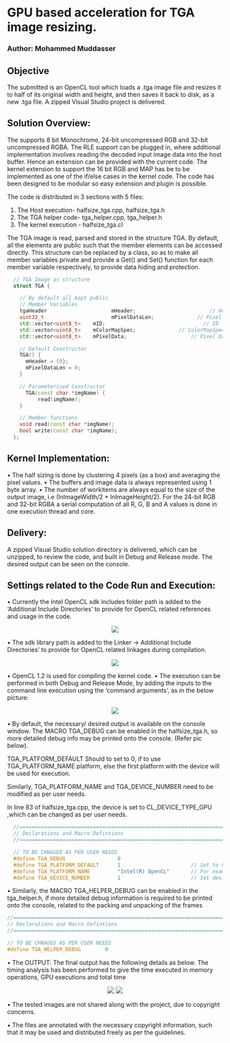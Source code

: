 # GPU based acceleration for TGA image resizing.

### Author: Mohammed Muddasser

## Objective
The submitted is an OpenCL tool which loads a .tga image file and resizes it to half of its original width and height, and then saves it back to disk, as a new .tga file. A zipped Visual Studio project is delivered.

## Solution Overview:
The supports 8 bit Monochrome, 24-bit uncompressed RGB and 32-bit uncompressed RGBA. The RLE support can be plugged in, where additional implementation involves reading the decoded input image data into the host buffer. Hence an extension can be provided with the current code. The kernel extension to support the 16 bit RGB and MAP has be to be implemented as one of the if/else cases in the kernel code. The code has been designed to be modular so easy extension and plugin is possible.

The code is distributed in 3 sections with 5 files:

  1. The Host execution- halfsize_tga.cpp, halfsize_tga.h
  2. The TGA helper code- tga_helper.cpp, tga_helper.h
  3. The kernel execution - halfsize_tga.cl

The TGA image is read, parsed and stored in the structure TGA. By default, all the elements are public such that the member elements can be accessed directly. This structure can be replaced by a class, so as to make all member variables private and provide a Get() and Set() function for each member variable respectively, to provide data hiding and protection.
```C++
  // TGA Image as structure
  struct TGA {

    // By default all kept public
    // Member Variables
    tgaHeader				      mHeader;						  // Header of the image decoded
    uint32_t				      mPixelDataLen;			  // Pixel data length
    std::vector<uint8_t>	mID;							    // ID 
    std::vector<uint8_t>	mColorMapSpec;				// ColorMapSpec
    std::vector<uint8_t>	mPixelData;						// Pixel Data

    // Default Constructor
    TGA() {
      mHeader = {0};
      mPixelDataLen = 0;
    }

    // Parameterised Constructor
      TGA(const char *imgName) {
          read(imgName);
    }

    // Member functions
    void read(const char *imgName);
    bool write(const char *imgName);
  };
```

## Kernel Implementation:
• The half sizing is done by clustering 4 pixels (as a box) and averaging the pixel values.
• The buffers and image data is always represented using 1 byte array.
• The number of workitems are always equal to the size of the output image, i.e (InImageWidth/2 * InImageHeight/2). For the 24-bit RGB and 32-bit RGBA a serial computation of all R, G, B and A values is done in one execution thread and core.

## Delivery:
A zipped Visual Studio solution directory is delivered, which can be unzipped, to review the code, and built in Debug and Release mode. The desired output can be seen on the console.

## Settings related to the Code Run and Execution:
• Currently the Intel OpenCL sdk includes folder path is added to the ‘Additional Include Directories’ to provide for OpenCL related references and usage in the code.

<p align="center">
<img src="https://github.com/muddasser27/Image_Resizing_GPU_Acceleration/blob/master/Images/img1.png" />
</p>

• The sdk library path is added to the Linker -> Additional Include Directories’ to provide for OpenCL related linkages during compilation.

<p align="center">
<img src="https://github.com/muddasser27/Image_Resizing_GPU_Acceleration/blob/master/Images/img2.png" />
</p>

• OpenCL 1.2 is used for compiling the kernel code.
• The execution can be performed in both Debug and Release Mode, by adding the inputs to the command line execution using the ‘command arguments’, as in the below picture:

<p align="center">
<img src="https://github.com/muddasser27/Image_Resizing_GPU_Acceleration/blob/master/Images/img3.png" />
</p>

• By default, the necessary/ desired output is available on the console window. The MACRO TGA_DEBUG can be enabled in the halfsize_tga.h, so more detailed debug info may be printed onto the console. (Refer pic below).

  TGA_PLATFORM_DEFAULT Should to set to 0, if to use TGA_PLATFORM_NAME platform, else the first platform with the device will be used for execution.
  
  Similarly, TGA_PLATFORM_NAME and TGA_DEVICE_NUMBER need to be modified as per user needs.
  
  In line 83 of halfsize_tga.cpp, the device is set to CL_DEVICE_TYPE_GPU ,which can be changed as per user needs.
  

```C++
  //============================================================================
  // Declarations and Macro Defintions
  //============================================================================

  // TO BE CHNAGED AS PER USER NEEDS
  #define TGA_DEBUG					0
  #define TGA_PLATFORM_DEFAULT		1						// Set to 0 if to use TGA_PLATFORM_NAME platform, else the first platform taken
  #define TGA_PLATFORM_NAME			"Intel(R) OpenCL"		// For example "Intel(R) OpenCL" or "AMD Accelerated Parallel Processing"
  #define TGA_DEVICE_NUMBER			1						// Set device number. Numbering starts from 1
```

• Similarly, the MACRO TGA_HELPER_DEBUG can be enabled in the tga_helper.h, if more detailed debug information is required to be printed onto the console, related to the packing and unpacking of the frames

```C++
//============================================================================
// Declarations and Macro Defintions
//============================================================================

// TO BE CHNAGED AS PER USER NEEDS
#define TGA_HELPER_DEBUG		0
```

• The OUTPUT: The final output has the following details as below. The timing analysis has been performed to give the time executed in memory operations, GPU executions and total time

<p align="center">
<img src="https://github.com/muddasser27/Image_Resizing_GPU_Acceleration/blob/master/Images/img4.png" />
<img src="https://github.com/muddasser27/Image_Resizing_GPU_Acceleration/blob/master/Images/img5.png" />
</p>
  
• The tested images are not shared along with the project, due to copyright concerns.

• The files are annotated with the necessary copyright information, such that it may be used and distributed freely as per the guidelines.

